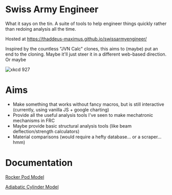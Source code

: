 # Swiss Army Engineer
What it says on the tin. A suite of tools to help engineer things quickly rather than redoing analysis all the time.

Hosted at https://thaddeus-maximus.github.io/swissarmyengineer/

Inspired by the countless "JVN Calc" clones, this aims to (maybe) put an end to the cloning. Maybe it'll just steer it in a different web-based direction. Or maybe

![xkcd 927](https://imgs.xkcd.com/comics/standards.png)

# Aims
- Make something that works without fancy macros, but is still interactive (currently, using vanilla JS + google charting)
- Provide all the useful analysis tools I've seen to make mechatronic mechanisms in FRC
- Maybe provide basic structural analysis tools (like beam deflection/strength calculators)
- Material comparisons (would require a hefty database... or a scraper... hmm)

# Documentation

[Rocker Pod Model](docs/rocker_pod_model.pdf)

[Adiabatic Cylinder Model](docs/adiabatic_cylinder_model.pdf)
